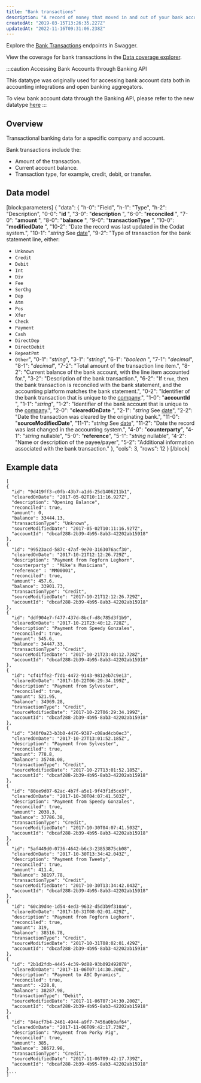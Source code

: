 ```yaml
---
title: "Bank transactions"
description: "A record of money that moved in and out of your bank account"
createdAt: "2019-03-15T13:26:35.227Z"
updatedAt: "2022-11-16T09:31:06.238Z"
---
```


Explore the <a className="external" href="https://api.codat.io/swagger/index.html#/BankAccounts/get_companies__companyId__connections__connectionId__data_bankAccounts__accountId__bankTransactions" target="_blank">Bank Transactions</a> endpoints in Swagger.

View the coverage for bank transactions in the <a className="external" href="https://knowledge.codat.io/supported-features/accounting?view=tab-by-data-type&dataType=bankTransactions" target="_blank">Data coverage explorer</a>.

:::caution Accessing Bank Accounts through Banking API

This datatype was originally used for accessing bank account data both in accounting integrations and open banking aggregators.

To view bank account data through the Banking API, please refer to the new datatype [here](https://docs.codat.io/docs/data-model-banking-banking-transactions)
:::

## Overview

Transactional banking data for a specific company and account.

Bank transactions include the:

- Amount of the transaction.
- Current account balance.
- Transaction type, for example, credit, debit, or transfer.

## Data model

[block:parameters]
{
"data": {
"h-0": "Field",
"h-1": "Type",
"h-2": "Description",
"0-0": "**id** ",
"3-0": "**description** ",
"6-0": "**reconciled** ",
"7-0": "**amount** ",
"8-0": "**balance** ",
"9-0": "**transactionType** ",
"10-0": "**modifiedDate** ",
"10-2": "Date the record was last updated in the Codat system.",
"10-1": "_string_
See [date](https://docs.codat.io/docs/datamodel-shared-date)",
"9-2": "Type of transaction for the bank statement line, either:

- `Unknown`
- `Credit`
- `Debit`
- `Int`
- `Div`
- `Fee`
- `SerChg`
- `Dep`
- `Atm`
- `Pos`
- `Xfer`
- `Check`
- `Payment`
- `Cash`
- `DirectDep`
- `DirectDebit`
- `RepeatPmt`
- `Other`",
  "0-1": "_string_",
  "3-1": "_string_",
  "6-1": "_boolean_ ",
  "7-1": "_decimal_",
  "8-1": "_decimal_",
  "7-2": "Total amount of the transaction line item.",
  "8-2": "Current balance of the bank account, with the line item accounted for.",
  "3-2": "Description of the bank transaction.",
  "6-2": "If `true`, then the bank transaction is reconciled with the bank statement, and the accounting platform matches the bank statement.",
  "0-2": "Identifier of the bank transaction that is unique to the [company](https://docs.codat.io/docs/datamodel-accounting-company).",
  "1-0": "**accountId** ",
  "1-1": "_string_",
  "1-2": "Identifier of the bank account that is unique to the [company](https://docs.codat.io/docs/datamodel-accounting-company).",
  "2-0": "**clearedOnDate** ",
  "2-1": "_string_
  See [date](https://docs.codat.io/docs/datamodel-shared-date)",
  "2-2": "Date the transaction was cleared by the originating bank.",
  "11-0": "**sourceModifiedDate**",
  "11-1": "_string_
  See [date](https://docs.codat.io/docs/datamodel-shared-date)",
  "11-2": "Date the record was last changed in the accounting system.",
  "4-0": "**counterparty**",
  "4-1": "_string_
  nullable",
  "5-0": "**reference**",
  "5-1": "_string_
  nullable",
  "4-2": "Name or description of the payee/payer",
  "5-2": "Additional information associated with the bank transaction."
  },
  "cols": 3,
  "rows": 12
  }
  [/block]

## Example data

````
[
{
  "id": "9d419ff3-c0fb-43b7-a1d6-25d1406211b1",
  "clearedOnDate": "2017-05-02T10:11:16.927Z",
  "description": "Opening Balance",
  "reconciled": true,
  "amount": 0,
  "balance": 33444.13,
  "transactionType": "Unknown",
  "sourceModifiedDate": "2017-05-02T10:11:16.927Z",
  "accountId": "dbcaf288-2b39-4b95-8ab3-42202ab15918"
},
{
  "id": "99523acd-587c-47af-9e70-3163076acf30",
  "clearedOnDate": "2017-10-21T12:12:26.729Z",
  "description": "Payment from Fogforn Leghorn",
  "counterparty" : "Mike's Musicians",
  "reference" : "MM00001",
  "reconciled": true,
  "amount": 457.6,
  "balance": 33901.73,
  "transactionType": "Credit",
  "sourceModifiedDate": "2017-10-21T12:12:26.729Z",
  "accountId": "dbcaf288-2b39-4b95-8ab3-42202ab15918"
},
{
  "id": "ddf904e7-f477-437d-8bcf-d8c785d3f1b9",
  "clearedOnDate": "2017-10-21T23:40:12.728Z",
  "description": "Payment from Speedy Gonzales",
  "reconciled": true,
  "amount": 545.6,
  "balance": 34447.33,
  "transactionType": "Credit",
  "sourceModifiedDate": "2017-10-21T23:40:12.728Z",
  "accountId": "dbcaf288-2b39-4b95-8ab3-42202ab15918"
},
{
  "id": "cf41ffe2-f7d1-4472-9143-9812eb7c9e13",
  "clearedOnDate": "2017-10-22T06:29:34.199Z",
  "description": "Payment from Sylvester",
  "reconciled": true,
  "amount": 521.95,
  "balance": 34969.28,
  "transactionType": "Credit",
  "sourceModifiedDate": "2017-10-22T06:29:34.199Z",
  "accountId": "dbcaf288-2b39-4b95-8ab3-42202ab15918"
},
{
  "id": "340f0a23-b3b0-4476-9387-c08ad4cb0ec3",
  "clearedOnDate": "2017-10-27T13:01:52.185Z",
  "description": "Payment from Sylvester",
  "reconciled": true,
  "amount": 778.8,
  "balance": 35748.08,
  "transactionType": "Credit",
  "sourceModifiedDate": "2017-10-27T13:01:52.185Z",
  "accountId": "dbcaf288-2b39-4b95-8ab3-42202ab15918"
},
{
  "id": "80ee9d07-62ac-4b7f-a5e1-9f43f1d5ce3f",
  "clearedOnDate": "2017-10-30T04:07:41.503Z",
  "description": "Payment from Speedy Gonzales",
  "reconciled": true,
  "amount": 2038.3,
  "balance": 37786.38,
  "transactionType": "Credit",
  "sourceModifiedDate": "2017-10-30T04:07:41.503Z",
  "accountId": "dbcaf288-2b39-4b95-8ab3-42202ab15918"
},
{
  "id": "5af449d0-0736-4642-b6c3-23853875cb08",
  "clearedOnDate": "2017-10-30T13:34:42.043Z",
  "description": "Payment from Tweety",
  "reconciled": true,
  "amount": 411.4,
  "balance": 38197.78,
  "transactionType": "Credit",
  "sourceModifiedDate": "2017-10-30T13:34:42.043Z",
  "accountId": "dbcaf288-2b39-4b95-8ab3-42202ab15918"
},
{
  "id": "60c39d4e-1d54-4ed3-9632-d5d3b9f310a6",
  "clearedOnDate": "2017-10-31T08:02:01.429Z",
  "description": "Payment from Fogforn Leghorn",
  "reconciled": true,
  "amount": 319,
  "balance": 38516.78,
  "transactionType": "Credit",
  "sourceModifiedDate": "2017-10-31T08:02:01.429Z",
  "accountId": "dbcaf288-2b39-4b95-8ab3-42202ab15918"
},
{
  "id": "2b1d2fdb-4445-4c39-9d88-93b092492078",
  "clearedOnDate": "2017-11-06T07:14:30.200Z",
  "description": "Payment to ABC Dynamics",
  "reconciled": true,
  "amount": -228.8,
  "balance": 38287.98,
  "transactionType": "Debit",
  "sourceModifiedDate": "2017-11-06T07:14:30.200Z",
  "accountId": "dbcaf288-2b39-4b95-8ab3-42202ab15918"
},
{
  "id": "84acf7b4-2461-4944-a9f7-7456a0b9af64",
  "clearedOnDate": "2017-11-06T09:42:17.739Z",
  "description": "Payment from Porky Pig",
  "reconciled": true,
  "amount": 385,
  "balance": 38672.98,
  "transactionType": "Credit",
  "sourceModifiedDate": "2017-11-06T09:42:17.739Z",
  "accountId": "dbcaf288-2b39-4b95-8ab3-42202ab15918"
}
]```

````
